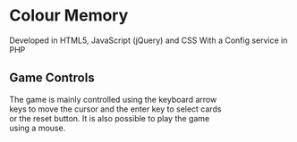 Colour Memory
======

Developed in HTML5, JavaScript (jQuery) and CSS
With a Config service in PHP

Game Controls
------------

The game is mainly controlled using the keyboard arrow  
keys to move the cursor and the enter key to select cards  
or the reset button. It is also possible to play the game  
using a mouse.

